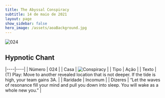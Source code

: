 ```yaml
---
title: The Abyssal Conspiracy
subtitle: 14 de maio de 2021
layout: page
show_sidebar: false
hero_image: /assets/aoaBackground.jpg
---
```


![024](https://cards-keyforge.s3.eu-north-1.amazonaws.com/media/en/tac/024.png)

## Hypnotic Chant

|----|----|
| Número | 024 |
| Casa | ![Conspiracy](https://raw.githubusercontent.com/cardsofkeyforge/cardsofkeyforge.github.io/master/rotk/conspiracy.png "Conspiracy") |
| Tipo | Ação |
| Texto | (T) Play: Move to another revealed location that is not deeper. If the tide is high, your team gains 3A. |
| Raridade | Incomum |
| Dizeres | “Let the waves of resonance fill your mind and pull you down into sleep. You will wake as a whole new you.” |
